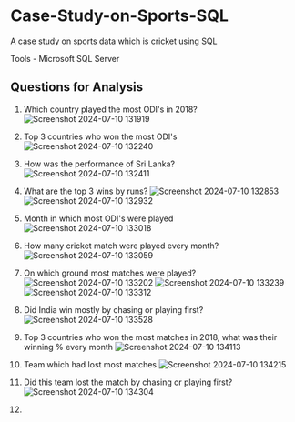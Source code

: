 # Case-Study-on-Sports-SQL
A case study on sports data which is cricket using SQL

Tools - Microsoft SQL Server

## Questions for Analysis

1. Which country played the most ODI's in  2018?
![Screenshot 2024-07-10 131919](https://github.com/Icigo/Case-Study-on-Sports-SQL/assets/97022380/0d95b27d-9583-4e51-89ff-ce02c75797c4)

2. Top 3 countries who won the most ODI's
![Screenshot 2024-07-10 132240](https://github.com/Icigo/Case-Study-on-Sports-SQL/assets/97022380/ce439c1c-d6ea-430d-9a15-ab35542e3fdc)

3. How was the performance of Sri Lanka?
![Screenshot 2024-07-10 132411](https://github.com/Icigo/Case-Study-on-Sports-SQL/assets/97022380/619ee3a8-8fcc-47f8-8f27-1e638bb589b7)

4. What are the top 3 wins by runs?
![Screenshot 2024-07-10 132853](https://github.com/Icigo/Case-Study-on-Sports-SQL/assets/97022380/5ea4eb0b-e073-404b-9825-146bdac08dae)
![Screenshot 2024-07-10 132932](https://github.com/Icigo/Case-Study-on-Sports-SQL/assets/97022380/c051955b-41b2-4f01-9ad6-385332792623)

5. Month in which most ODI's were played
![Screenshot 2024-07-10 133018](https://github.com/Icigo/Case-Study-on-Sports-SQL/assets/97022380/e588c41e-5671-4178-ac42-672efeed56d1)

6. How many cricket match were played every month?
![Screenshot 2024-07-10 133059](https://github.com/Icigo/Case-Study-on-Sports-SQL/assets/97022380/dca6896f-944a-41b0-83ff-feef90d52a33)

7. On which ground most matches were played?
![Screenshot 2024-07-10 133202](https://github.com/Icigo/Case-Study-on-Sports-SQL/assets/97022380/7e4f0930-1e20-4484-b316-8d7f4b193fcb)
![Screenshot 2024-07-10 133239](https://github.com/Icigo/Case-Study-on-Sports-SQL/assets/97022380/fcbc4f48-a731-4767-95fc-954e179c149b)
![Screenshot 2024-07-10 133312](https://github.com/Icigo/Case-Study-on-Sports-SQL/assets/97022380/8fb966ba-91af-42f5-9125-bf04292d0a22)

8. Did India win mostly by chasing or playing first?
![Screenshot 2024-07-10 133528](https://github.com/Icigo/Case-Study-on-Sports-SQL/assets/97022380/5155abdd-6479-427d-bbac-78e96a151ca8)

9. Top 3 countries who won the most matches in 2018, what was their winning % every month
![Screenshot 2024-07-10 134113](https://github.com/Icigo/Case-Study-on-Sports-SQL/assets/97022380/e59dd445-c19e-4fd9-9ed2-d24488a9fbf4)

10. Team which had lost most matches
![Screenshot 2024-07-10 134215](https://github.com/Icigo/Case-Study-on-Sports-SQL/assets/97022380/bc017707-af67-428e-974d-a4f677cadaea)
  
11. Did this team lost the match by chasing or playing first?
![Screenshot 2024-07-10 134304](https://github.com/Icigo/Case-Study-on-Sports-SQL/assets/97022380/051a0f26-ac55-494a-aa4a-8b2485260f6c)

22. 
